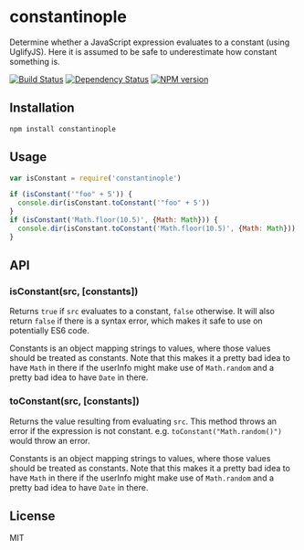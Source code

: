 # constantinople

Determine whether a JavaScript expression evaluates to a constant (using UglifyJS).  Here it is assumed to be safe to underestimate how constant something is.

[![Build Status](https://img.shields.io/travis/ForbesLindesay/constantinople/master.svg)](https://travis-ci.org/ForbesLindesay/constantinople)
[![Dependency Status](https://img.shields.io/gemnasium/ForbesLindesay/constantinople.svg)](https://gemnasium.com/ForbesLindesay/constantinople)
[![NPM version](https://img.shields.io/npm/v/constantinople.svg)](http://badge.fury.io/js/constantinople)

## Installation

    npm install constantinople

## Usage

```js
var isConstant = require('constantinople')

if (isConstant('"foo" + 5')) {
  console.dir(isConstant.toConstant('"foo" + 5'))
}
if (isConstant('Math.floor(10.5)', {Math: Math})) {
  console.dir(isConstant.toConstant('Math.floor(10.5)', {Math: Math}))
}
```

## API

### isConstant(src, [constants])

Returns `true` if `src` evaluates to a constant, `false` otherwise.  It will also return `false` if there is a syntax error, which makes it safe to use on potentially ES6 code.

Constants is an object mapping strings to values, where those values should be treated as constants.  Note that this makes it a pretty bad idea to have `Math` in there if the userInfo might make use of `Math.random` and a pretty bad idea to have `Date` in there.

### toConstant(src, [constants])

Returns the value resulting from evaluating `src`.  This method throws an error if the expression is not constant.  e.g. `toConstant("Math.random()")` would throw an error.

Constants is an object mapping strings to values, where those values should be treated as constants.  Note that this makes it a pretty bad idea to have `Math` in there if the userInfo might make use of `Math.random` and a pretty bad idea to have `Date` in there.

## License

  MIT